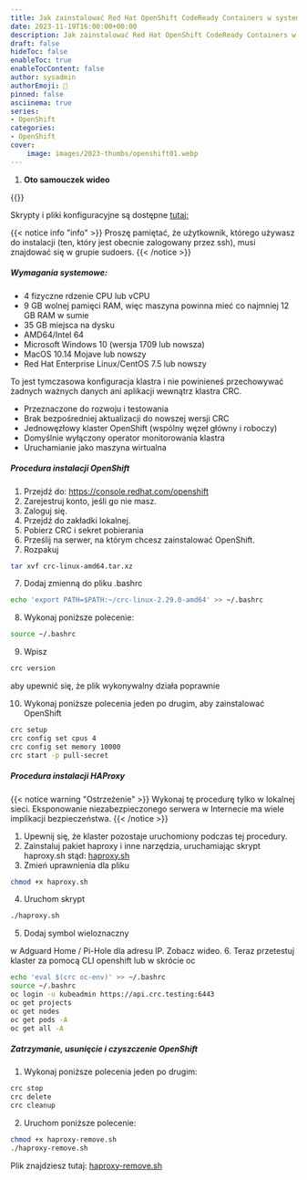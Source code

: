 ```yaml
---
title: Jak zainstalować Red Hat OpenShift CodeReady Containers w systemie Linux
date: 2023-11-19T16:00:00+00:00
description: Jak zainstalować Red Hat OpenShift CodeReady Containers w systemie Linux
draft: false
hideToc: false
enableToc: true
enableTocContent: false
author: sysadmin
authorEmoji: 🐧
pinned: false
asciinema: true
series:
- OpenShift
categories:
- OpenShift
cover:
    image: images/2023-thumbs/openshift01.webp
---
```


1. **Oto samouczek wideo**

{{<youtube Sc4O96nh4aw>}}


Skrypty i pliki konfiguracyjne są dostępne [tutaj:](https://github.com/sysadmin-info/openshift)

{{< notice info "info" >}}
Proszę pamiętać, że użytkownik, którego używasz do instalacji (ten, który jest obecnie zalogowany przez ssh), musi znajdować się w grupie sudoers.
{{< /notice >}}

##### Wymagania systemowe:
* 4 fizyczne rdzenie CPU lub vCPU
* 9 GB wolnej pamięci RAM, więc maszyna powinna mieć co najmniej 12 GB RAM w sumie
* 35 GB miejsca na dysku
* AMD64/Intel 64
* Microsoft Windows 10 (wersja 1709 lub nowsza)
* MacOS 10.14 Mojave lub nowszy
* Red Hat Enterprise Linux/CentOS 7.5 lub nowszy

To jest tymczasowa konfiguracja klastra i nie powinieneś przechowywać żadnych ważnych danych ani aplikacji wewnątrz klastra CRC.

* Przeznaczone do rozwoju i testowania
* Brak bezpośredniej aktualizacji do nowszej wersji CRC
* Jednowęzłowy klaster OpenShift (wspólny węzeł główny i roboczy)
* Domyślnie wyłączony operator monitorowania klastra
* Uruchamianie jako maszyna wirtualna

##### Procedura instalacji OpenShift

1. Przejdź do: https://console.redhat.com/openshift
2. Zarejestruj konto, jeśli go nie masz.
3. Zaloguj się.
5. Przejdź do zakładki lokalnej.
4. Pobierz CRC i sekret pobierania
5. Prześlij na serwer, na którym chcesz zainstalować OpenShift.
6. Rozpakuj
```bash
tar xvf crc-linux-amd64.tar.xz
```
7. Dodaj zmienną do pliku .bashrc
```bash
echo 'export PATH=$PATH:~/crc-linux-2.29.0-amd64' >> ~/.bashrc
```
8. Wykonaj poniższe polecenie:
```bash
source ~/.bashrc
```
9. Wpisz
```bash
crc version
```
aby upewnić się, że plik wykonywalny działa poprawnie

10. Wykonaj poniższe polecenia jeden po drugim, aby zainstalować OpenShift

```bash
crc setup
crc config set cpus 4
crc config set memory 10000
crc start -p pull-secret
```

##### Procedura instalacji HAProxy
{{< notice warning "Ostrzeżenie" >}}
Wykonaj tę procedurę tylko w lokalnej sieci. Eksponowanie niezabezpieczonego serwera w Internecie ma wiele implikacji bezpieczeństwa.
{{< /notice >}}

1. Upewnij się, że klaster pozostaje uruchomiony podczas tej procedury.
2. Zainstaluj pakiet haproxy i inne narzędzia, uruchamiając skrypt haproxy.sh stąd: [haproxy.sh](https://github.com/sysadmin-info/openshift)
3. Zmień uprawnienia dla pliku
```bash
chmod +x haproxy.sh
```
4. Uruchom skrypt
```bash
./haproxy.sh
```
5. Dodaj symbol wieloznaczny

 w Adguard Home / Pi-Hole dla adresu IP. Zobacz wideo.
6. Teraz przetestuj klaster za pomocą CLI openshift lub w skrócie oc
```bash
echo 'eval $(crc oc-env)' >> ~/.bashrc
source ~/.bashrc
oc login -u kubeadmin https://api.crc.testing:6443
oc get projects
oc get nodes
oc get pods -A
oc get all -A
```

##### Zatrzymanie, usunięcie i czyszczenie OpenShift

1. Wykonaj poniższe polecenia jeden po drugim:

```bash
crc stop
crc delete
crc cleanup
```

2. Uruchom poniższe polecenie:
```bash
chmod +x haproxy-remove.sh
./haproxy-remove.sh
```

Plik znajdziesz tutaj: [haproxy-remove.sh](https://github.com/sysadmin-info/openshift) 

